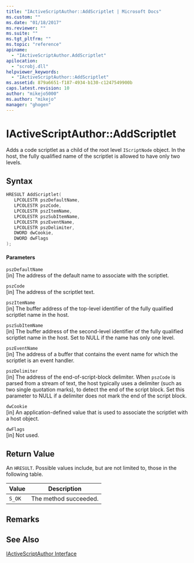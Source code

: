 ```yaml
---
title: "IActiveScriptAuthor::AddScriptlet | Microsoft Docs"
ms.custom: ""
ms.date: "01/18/2017"
ms.reviewer: ""
ms.suite: ""
ms.tgt_pltfrm: ""
ms.topic: "reference"
apiname: 
  - "IActiveScriptAuthor.AddScriptlet"
apilocation: 
  - "scrobj.dll"
helpviewer_keywords: 
  - "IActiveScriptAuthor::AddScriptlet"
ms.assetid: 879a6651-f187-4934-b130-c1247549900b
caps.latest.revision: 10
author: "mikejo5000"
ms.author: "mikejo"
manager: "ghogen"
---
```

# IActiveScriptAuthor::AddScriptlet
Adds a code scriptlet as a child of the root level `IScriptNode` object. In the host, the fully qualified name of the scriptlet is allowed to have only two levels.  
  
## Syntax  
  
```cpp
HRESULT AddScriptlet(  
   LPCOLESTR pszDefaultName,  
   LPCOLESTR pszCode,  
   LPCOLESTR pszItemName,  
   LPCOLESTR pszSubItemName,  
   LPCOLESTR pszEventName,  
   LPCOLESTR pszDelimiter,  
   DWORD dwCookie,  
   DWORD dwFlags  
);  
```  
  
#### Parameters  
 `pszDefaultName`  
 [in] The address of the default name to associate with the scriptlet.  
  
 `pszCode`  
 [in] The address of the scriptlet text.  
  
 `pszItemName`  
 [in] The buffer address of the top-level identifier of the fully qualified scriptlet name in the host.  
  
 `pszSubItemName`  
 [in] The buffer address of the second-level identifier of the fully qualified scriptlet name in the host. Set to NULL if the name has only one level.  
  
 `pszEventName`  
 [in] The address of a buffer that contains the event name for which the scriptlet is an event handler.  
  
 `pszDelimiter`  
 [in] The address of the end-of-script-block delimiter. When `pszCode` is parsed from a stream of text, the host typically uses a delimiter (such as two single quotation marks), to detect the end of the script block. Set this parameter to NULL if a delimiter does not mark the end of the script block.  
  
 `dwCookie`  
 [in] An application-defined value that is used to associate the scriptlet with a host object.  
  
 `dwFlags`  
 [in] Not used.  
  
## Return Value  
 An `HRESULT`. Possible values include, but are not limited to, those in the following table.  
  
|Value|Description|  
|-----------|-----------------|  
|`S_OK`|The method succeeded.|  
  
## Remarks  
  
## See Also  
 [IActiveScriptAuthor Interface](../../winscript/reference/iactivescriptauthor-interface.md)